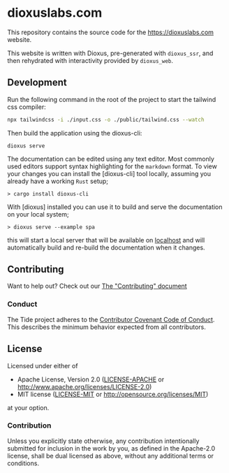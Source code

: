 # dioxuslabs.com

This repository contains the source code for the https://dioxuslabs.com website. 

This website is written with Dioxus, pre-generated with `dioxus_ssr`, and then rehydrated with interactivity provided by `dioxus_web`.

## Development

Run the following command in the root of the project to start the tailwind css compiler:

```bash
npx tailwindcss -i ./input.css -o ./public/tailwind.css --watch
```

Then build the application using the dioxus-cli:

```
dioxus serve
```


The documentation can be edited using any text editor. Most commonly used editors support syntax highlighting for the `markdown` format. To view your changes you can install the [dioxus-cli] tool locally, assuming you already have a working `Rust` setup;
```console
> cargo install dioxus-cli
```

With [dioxus] installed you can use it to build and serve the documentation on your local system;
```console
> dioxus serve --example spa
```

this will start a local server that will be available on [localhost](http://localhost:3000) and will automatically build and re-build the documentation when it changes.

## Contributing
Want to help out? Check out our [The "Contributing" document][contributing]

### Conduct

The Tide project adheres to the [Contributor Covenant Code of
Conduct](https://github.com/http-rs/tide/blob/main/.github/CODE_OF_CONDUCT.md).
This describes the minimum behavior expected from all contributors.

## License

Licensed under either of

- Apache License, Version 2.0 ([LICENSE-APACHE](LICENSE-APACHE) or http://www.apache.org/licenses/LICENSE-2.0)
- MIT license ([LICENSE-MIT](LICENSE-MIT) or http://opensource.org/licenses/MIT)

at your option.

### Contribution

Unless you explicitly state otherwise, any contribution intentionally submitted
for inclusion in the work by you, as defined in the Apache-2.0 license, shall be
dual licensed as above, without any additional terms or conditions.

[Dioxus Book]: https://dioxuslabs.com/book
[mdbook]: https://rust-lang.github.io/mdBook/
[contributing]: https://github.com/http-rs/tide/blob/main/.github/CONTRIBUTING.md


